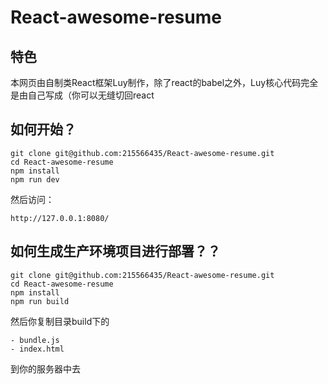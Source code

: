 # React-awesome-resume

特色
-----
本网页由自制类React框架Luy制作，除了react的babel之外，Luy核心代码完全是由自己写成（你可以无缝切回react


如何开始？
-------
```
git clone git@github.com:215566435/React-awesome-resume.git
cd React-awesome-resume
npm install
npm run dev
```

然后访问：
```
http://127.0.0.1:8080/
```

如何生成生产环境项目进行部署？？
-------
```
git clone git@github.com:215566435/React-awesome-resume.git
cd React-awesome-resume
npm install
npm run build

```

然后你复制目录build下的
```
- bundle.js
- index.html
```
到你的服务器中去
